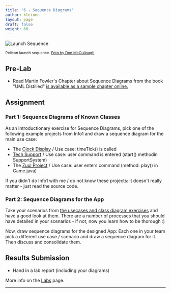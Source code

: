 ```yaml
---
title: '6 - Sequence Diagrams'
author: kleinen
layout: page
draft: false
weight: 60
---
```


![Launch Sequence](../images/sequence.jpg)


<small class = "float-right">Pelican launch sequence. [Foto by Don McCullough ](https://www.flickr.com/photos/69214385@N04/9172233502)</small>

## Pre-Lab
* Read Martin Fowler's Chapter about Sequence Diagrams from the book "UML Distilled" [is available as a sample chapter online.](https://www.informit.com/articles/article.aspx?p=169507)


## Assignment

### Part 1: Sequence Diagrams of Known Classes

As an introductionary exercise for Sequence Diagrams, pick one of the following example projects from Info1 and draw a sequence diagram for the main use case:

* The [Clock Display](https://github.com/htw-imi-info1/chapter03/tree/master/clock-display-with-GUI) / Use case: timeTick() is called
* [Tech Support](https://github.com/htw-imi-info1/exercise07/tree/master/tech-support) / Use case: user command is entered (start() methodin SupportSystem)
* The [Zuul Project](https://github.com/htw-imi-info1/exercise10) /  Use case: user enters command (method: play() in Game.java)

If you didn't do Info1 with me / do not know these projects: it doesn't really matter - just read the source code. 

### Part 2: Sequence Diagrams for the App

Take your scenarios from [the usecases and class diagram exercises](../lab-04-usecases) and have a good look at them. There are a number of processes that you should have detailed in your scenarios - if not, now you learn how to be thorough :) 

Now, draw sequence diagrams for the designed App: Each one in your team pick a different use case / scenario and draw 
a sequence diagram for it. Then discuss and consolidate them.


## Results Submission

* Hand in a lab report (including your diagrams)

More info on the [Labs](..) page.

***

